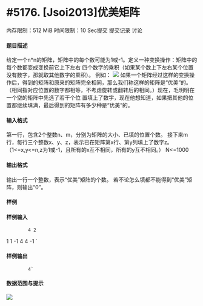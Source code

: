 
# #5176. [Jsoi2013]优美矩阵
内存限制：512 MiB 时间限制：10 Sec提交 提交记录 讨论
#### 题目描述
给定一个n*n的矩阵，矩阵中的每个数可能为1或-1。定义一种变换操作：矩阵中的每个数都变成变换前它上下左右
四个数字的乘积（如果某个数上下左右某个位置没有数字，那就取其他数字的乘积）。
例如：
![](upload/201802/11(2).png)
如果一个矩阵经过这样的变换操作后，得到的矩阵和原来的矩阵完全相同，那么我们称这样的矩阵是“优美”的。
（相同指对应位置的数字都相等，不考虑旋转或翻转后的相同。）现在，毛明明在一个空的矩阵中先选了若干个位
置填上了数字，现在他想知道，如果把其他的位置都继续填满，最后得到的矩阵有多少种是“优美”的。

#### 输入格式
第一行，包含2个整数n、m，分别为矩阵的大小、已填的位置个数。
接下来m行，每行三个整数x、y、z，表示已在矩阵第x行、第y列填上了数字z。
（1<=x,y<=n,z为1或-1，且所有的x互不相同，所有的y互不相同。）
N<=1000

#### 输出格式
输出一行一个整数，表示“优美”矩阵的个数。
若不论怎么填都不能得到“优美”矩阵，则输出“0”。

#### 样例

#### 样例输入

			4 2
1 1 -1
4 4 -1
`
#### 样例输出

			4`
#### 数据范围与提示

![](upload/201802/22(2).png)

